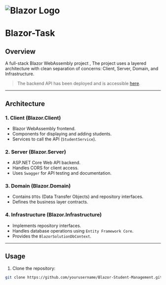 # ![Blazor Logo](https://upload.wikimedia.org/wikipedia/commons/thumb/d/d0/Blazor.png/250px-Blazor.png) 

# Blazor-Task

## Overview
A full-stack Blazor WebAssembly project , The project uses a layered architecture with clean separation of concerns: Client, Server, Domain, and Infrastructure.  

> The backend API has been deployed and is accessible [here](http://blazor123.runasp.net/swagger/index.html).

---

## Architecture

### 1. Client (Blazor.Client)
- Blazor WebAssembly frontend.
- Components for displaying and adding students.
- Services to call the API (`StudentService`).

### 2. Server (Blazor.Server)
- ASP.NET Core Web API backend.
- Handles CORS for client access.
- Uses `Swagger` for API testing and documentation.

### 3. Domain (Blazor.Domain)
- Contains `DTOs` (Data Transfer Objects) and repository interfaces.
- Defines the business layer contracts.

### 4. Infrastructure (Blazor.Infrastructure)
- Implements repository interfaces.
- Handles database operations using `Entity Framework Core`.
- Provides the `BlazorSolutionDbContext`.

---

## Usage

1. Clone the repository:
```bash
git clone https://github.com/yourusername/Blazor-Student-Management.git
